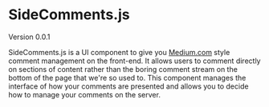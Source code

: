 # SideComments.js

Version 0.0.1

SideComments.js is a UI component to give you [Medium.com](http://medium.com/) style comment management on the front-end. It allows users to comment directly on sections of content rather than the boring comment stream on the bottom of the page that we're so used to. This component manages the interface of how your comments are presented and allows you to decide how to manage your comments on the server.

